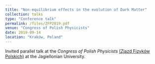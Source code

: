 ```yaml
---
title: "Non-equilibrium effects in the evolution of Dark Matter"
collection: talks
type: "Conference talk"
permalink: /files/ZFP2019.pdf
venue: "Congress of Polish Physicists"
date: 2019-09-14
location: "Kraków, Poland"
---
```


Invited parallel talk at the _Congress of Polish Physicists_ [(Zjazd Fizyków Polskich)](http://www.45zfp.uj.edu.pl/) at the Jagiellonian University.
